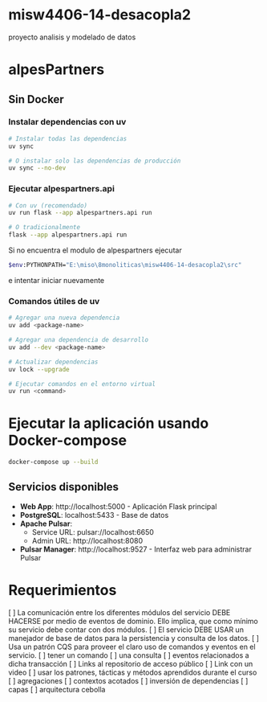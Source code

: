 # misw4406-14-desacopla2
proyecto analisis y modelado de datos

# alpesPartners
## Sin Docker
### Instalar dependencias con uv
```bash
# Instalar todas las dependencias
uv sync

# O instalar solo las dependencias de producción
uv sync --no-dev
```

### Ejecutar alpespartners.api
```bash
# Con uv (recomendado)
uv run flask --app alpespartners.api run

# O tradicionalmente
flask --app alpespartners.api run
```

Si no encuentra el modulo de alpespartners ejecutar 
```bash
$env:PYTHONPATH="E:\miso\8monoliticas\misw4406-14-desacopla2\src"   
```
e intentar iniciar nuevamente

### Comandos útiles de uv
```bash
# Agregar una nueva dependencia
uv add <package-name>

# Agregar una dependencia de desarrollo
uv add --dev <package-name>

# Actualizar dependencias
uv lock --upgrade

# Ejecutar comandos en el entorno virtual
uv run <command>
```

# Ejecutar la aplicación usando Docker-compose
```bash
docker-compose up --build
```

## Servicios disponibles

- **Web App**: http://localhost:5000 - Aplicación Flask principal
- **PostgreSQL**: localhost:5433 - Base de datos
- **Apache Pulsar**: 
  - Service URL: pulsar://localhost:6650
  - Admin URL: http://localhost:8080
- **Pulsar Manager**: http://localhost:9527 - Interfaz web para administrar Pulsar


# Requerimientos
[ ]  La comunicación entre los diferentes módulos del servicio DEBE HACERSE por medio de eventos de dominio. Ello implica, que como mínimo su servicio debe contar con dos módulos.
[ ] El servicio DEBE USAR un manejador de base de datos para la persistencia y consulta de los datos.
[ ] Usa un patrón CQS para proveer el claro uso de comandos y eventos en el servicio.
    [ ] tener un comando
    [ ] una consulta
    [ ] eventos relacionados a dicha transacción
[ ] Links al repositorio de acceso público 
[ ] Link con un video 
[ ] usar los patrones, tácticas y métodos aprendidos durante el curso
    [ ] agregaciones
    [ ] contextos acotados
    [ ] inversión de dependencias
    [ ] capas
    [ ] arquitectura cebolla 

